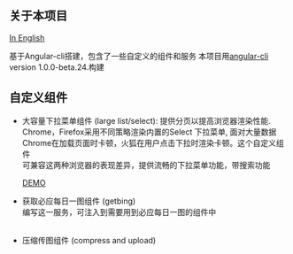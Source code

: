 ## 关于本项目 
[In English](https://github.com/alex2wong/ngx-proj/blob/master/README_eng.md)

基于Angular-cli搭建，包含了一些自定义的组件和服务
本项目用[angular-cli](https://github.com/angular/angular-cli) version 1.0.0-beta.24.构建

## 自定义组件
- 大容量下拉菜单组件 (large list/select): 提供分页以提高浏览器渲染性能. <br>
Chrome，Firefox采用不同策略渲染内置的Select 下拉菜单, 面对大量数据 <br>
Chrome在加载页面时卡顿，火狐在用户点击下拉时渲染卡顿。这个自定义组件 <br>
可兼容这两种浏览器的表现差异，提供流畅的下拉菜单功能，带搜索功能

  [DEMO](https://alex2wong.github.io/ngx-proj/dist/) <br>

- 获取必应每日一图组件 (getbing) <br>
编写这一服务，可注入到需要用到必应每日一图的组件中 <br><br>

- 压缩传图组件 (compress and upload)
